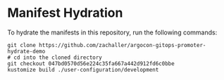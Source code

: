 # Manifest Hydration

To hydrate the manifests in this repository, run the following commands:

```shell
git clone https://github.com/zachaller/argocon-gitops-promoter-hydrate-demo
# cd into the cloned directory
git checkout 047bd0570d56e224c35fa667a442d912fd6c0bbe
kustomize build ./user-configuration/development
```
